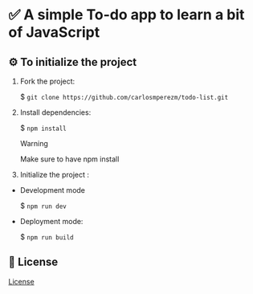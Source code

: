 # ✅ A simple To-do app to learn a bit of JavaScript

## ⚙️ To initialize the project

1. Fork the project:

   $ `git clone https://github.com/carlosmperezm/todo-list.git`

2. Install dependencies:

   $ `npm install`

   > [!WARNING]
   >
   > Make sure to have npm install

3. Initialize the project :

- Development mode

  $ `npm run dev`

- Deployment mode:

  $ `npm run build`

## 📄 License

[License](https://github.com/carlosmperezm/todo-list?tab=MIT-1-ov-file)
